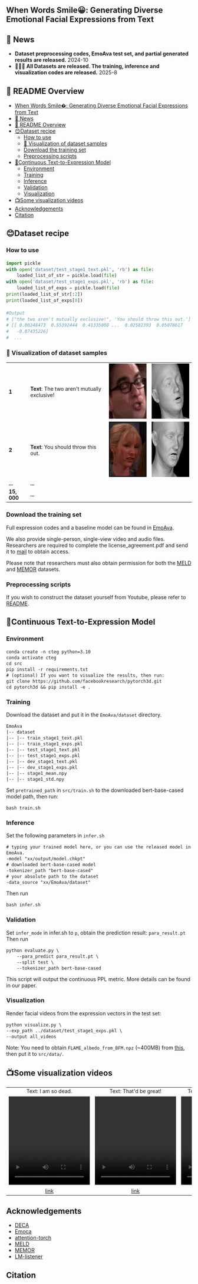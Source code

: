 ## When Words Smile😀: Generating Diverse Emotional Facial Expressions from Text

## 📰 News
- **Dataset preprocessing codes, EmoAva test set, and partial generated results are released.** 2024-10 
- **🎉🎉🎉 All Datasets are released. The training, inference and visualization codes are released.** 2025-8





## 📂 README Overview


- [When Words Smile�: Generating Diverse Emotional Facial Expressions from Text](#when-words-smile-generating-diverse-emotional-facial-expressions-from-text)
- [📰 News](#-news)
- [📂 README Overview](#-readme-overview)
- [😊Dataset recipe](#dataset-recipe)
  - [How to use](#how-to-use)
  - [👀 Visualization of dataset samples](#-visualization-of-dataset-samples)
  - [Download the training set](#download-the-training-set)
  - [Preprocessing scripts](#preprocessing-scripts)
- [🧐Continuous Text-to-Expression Model](#continuous-text-to-expression-model)
  - [Environment](#environment)
  - [Training](#training)
  - [Inference](#inference)
  - [Validation](#validation)
  - [Visualization](#visualization)
- [📺Some visualization videos](#some-visualization-videos)
- [Acknowledgements](#acknowledgements)
- [Citation](#citation)




## 😊Dataset recipe

### How to use
```python
import pickle
with open('dataset/test_stage1_text.pkl', 'rb') as file:
    loaded_list_of_str = pickle.load(file)
with open('dataset/test_stage1_exps.pkl', 'rb') as file:
    loaded_list_of_exps = pickle.load(file)
print(loaded_list_of_str[:2])
print(loaded_list_of_exps[0])

#Output
# ["the two aren't mutually exclusive!", 'You should throw this out.']
# [[ 0.00248473  0.55392444  0.41335008 ...  0.02582393  0.05078617
#   -0.07435226]
#  ...
```

### 👀 Visualization of dataset samples


<table>
    <tr>
        <td><strong>1</strong></td>
        <td colspan="2"><strong>Text</strong>: The two aren't mutually exclusive!</td>
        <td><img src="https://github.com/WalkerMitty/EmoAva/blob/main/resource/S03E07_rgb2.gif" width="150" height="150" alt="video"></td>
        <td><img src="https://github.com/WalkerMitty/EmoAva/blob/main/resource/S03E07_geometry2.gif" width="150" height="150" alt="video"></td>
    </tr>
    <tr>
        <td><strong>2</strong></td>
        <td colspan="2"><strong>Text</strong>: You should throw this out.</td>
        <td><img src="https://github.com/WalkerMitty/EmoAva/blob/main/resource/dia170_rgb2.gif" width="150" height="150" alt="video"></td>
        <td><img src="https://github.com/WalkerMitty/EmoAva/blob/main/resource/dia170_geometry2.gif" width="150" height="150" alt="video"></td>
    </tr>
    <tr>
         <td><strong>... </strong></td>
        <td colspan="5"><strong>... </strong></td>
    </tr>
        <tr>
         <td><strong>15, 000</strong></td>
        <td colspan="5"><strong>... </strong></td>
    </tr>
</table>


### Download the training set

Full expression codes and a baseline model can be found in [EmoAva](https://drive.google.com/drive/folders/1YqNRyk4QliBTpaz8hQl_4_HgQgB6zssK).

We also provide single-person, single-view video and audio files. Researchers are required to complete the license_agreement.pdf and send it to [mail](182haidong@gmail.com) to obtain access.

Please note that researchers must also obtain permission for both the [MELD](https://github.com/declare-lab/MELD) and [MEMOR](https://dl.acm.org/doi/10.1145/3394171.3413909) datasets.

### Preprocessing scripts
If you wish to construct the dataset yourself from Youtube, please refer to [README](./dataset/README.md).


## 🧐Continuous Text-to-Expression Model

### Environment
```shell
conda create -n cteg python=3.10
conda activate cteg
cd src
pip install -r requirements.txt
# (optional) If you want to visualize the results, then run:
git clone https://github.com/facebookresearch/pytorch3d.git
cd pytorch3d && pip install -e .
```

### Training

Download the dataset and put it in the `EmoAva/dataset` directory.


```
EmoAva
|-- dataset
|-- |-- train_stage1_text.pkl
|-- |-- train_stage1_exps.pkl
|-- |-- test_stage1_text.pkl
|-- |-- test_stage1_exps.pkl
|-- |-- dev_stage1_text.pkl
|-- |-- dev_stage1_exps.pkl
|-- |-- stage1_mean.npy
|-- |-- stage1_std.npy
```
Set `pretrained_path` in `src/train.sh` to the downloaded bert-base-cased model path, then run:
```shell
bash train.sh
```

### Inference

Set the following parameters in `infer.sh`
```shell
# typing your trained model here, or you can use the released model in EmoAva.
-model "xx/output/model.chkpt"
# downloaded bert-base-cased model
-tokenizer_path "bert-base-cased"
# your absolute path to the dataset
-data_source "xx/EmoAva/dataset"
```
Then run
```shell
bash infer.sh
```

### Validation

Set `infer_mode` in infer.sh to `p`, obtain the prediction result: `para_result.pt`
Then run

```shell
python evaluate.py \
	--para_predict para_result.pt \
	--split test \
	--tokenizer_path bert-base-cased
```
This script will output the continuous PPL metric. More details can be found in our paper.

### Visualization

Render facial videos from the expression vectors in the test set:

```shell
python visualize.py \
--exp_path ../dataset/test_stage1_exps.pkl \
--output all_videos
```
Note: You need to obtain `FLAME_albedo_from_BFM.npz` (~400MB) from [this](https://github.com/TimoBolkart/BFM_to_FLAME), then put it to `src/data/`.







## 📺Some visualization videos
<div style="text-align: center;">
  <table style="margin: 0 auto; border-collapse: collapse;">
    <tr>
      <td>Text: I am so dead.</td>
      <td>Text: That'd be great!</td>
      <td>Text: What a beautiful story.</td>
      <td>Text: What the hell?</td>
    </tr>
    <tr>
      <td>
        <video src="https://github.com/user-attachments/assets/d625c273-5c3e-4b8b-8670-52bc08932988" style="width:220px; height:240px;"></video>
      </td>
      <td>
        <video src="https://github.com/user-attachments/assets/2c7260c1-86dd-4087-8452-6208ab1ad7cc" style="width:220px; height:240px;"></video>
      </td>
      <td>
        <video src="https://github.com/user-attachments/assets/5166c81b-9945-47cd-aecb-f46068dd79df" style="width:220px; height:240px;"></video>
      </td>
      <td>
        <video src="https://github.com/user-attachments/assets/226c4d88-ca1c-4bb1-9bfe-9c03c71dd370" style="width:220px; height:240px;"></video>
      </td>
    </tr>
    <tr>
      <td><a href="https://github.com/user-attachments/assets/d625c273-5c3e-4b8b-8670-52bc08932988" target="_blank">link</a></td>
      <td><a href="https://github.com/user-attachments/assets/2c7260c1-86dd-4087-8452-6208ab1ad7cc" target="_blank">link</a></td>
      <td><a href="https://github.com/user-attachments/assets/5166c81b-9945-47cd-aecb-f46068dd79df" target="_blank">link</a></td>
      <td><a href="https://github.com/user-attachments/assets/226c4d88-ca1c-4bb1-9bfe-9c03c71dd370" target="_blank">link</a></td>
    </tr>
  </table>
</div>



## Acknowledgements

- [DECA](https://github.com/yfeng95/DECA)
- [Emoca](https://github.com/radekd91/emoca)
- [attention-torch](https://github.com/jadore801120/attention-is-all-you-need-pytorch)
- [MELD](https://github.com/declare-lab/MELD)
- [MEMOR](https://dl.acm.org/doi/10.1145/3394171.3413909)
- [LM-listener](https://github.com/sanjayss34/lm-listener)


## Citation

